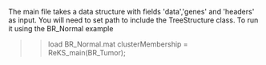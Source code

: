 The main file takes a data structure with fields 'data','genes' and 'headers' as input. 
You will need to set path to include the TreeStructure class.
To run it using the BR_Normal example 

>> load BR_Normal.mat
>> clusterMembership = ReKS_main(BR_Tumor);
